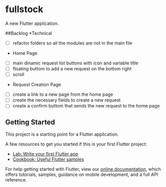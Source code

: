 # fullstock

A new Flutter application.


##Backlog
 *Technical 
 - [ ] refactor folders so all the modules are not in the main file
 * Home Page   
- [ ] main dinamic request list buttons with icon and variable title   
- [ ] floating buttom to add a new request on the bottom right
- [ ] scroll
* Request Creation Page   
- [ ] create a link to a new page from the home page   
- [ ] create the necessary fields to create a new request   
- [ ] create a confirm buttom that sends the new request to the home page   

## Getting Started

This project is a starting point for a Flutter application.

A few resources to get you started if this is your first Flutter project:

- [Lab: Write your first Flutter app](https://flutter.dev/docs/get-started/codelab)
- [Cookbook: Useful Flutter samples](https://flutter.dev/docs/cookbook)

For help getting started with Flutter, view our
[online documentation](https://flutter.dev/docs), which offers tutorials,
samples, guidance on mobile development, and a full API reference.
